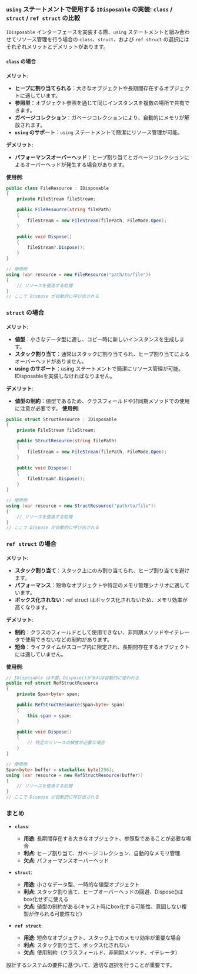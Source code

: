### `using` ステートメントで使用する `IDisposable` の実装: `class` / `struct` / `ref struct` の比較

`IDisposable` インターフェースを実装する際、`using` ステートメントと組み合わせてリソース管理を行う場合の `class`、`struct`、および `ref struct` の選択にはそれぞれメリットとデメリットがあります。

#### `class` の場合

**メリット**:
- **ヒープに割り当てられる**：大きなオブジェクトや長期間存在するオブジェクトに適しています。
- **参照型**：オブジェクト参照を通じて同じインスタンスを複数の場所で共有できます。
- **ガベージコレクション**：ガベージコレクションにより、自動的にメモリが解放されます。
- **`using` のサポート**：`using` ステートメントで簡潔にリソース管理が可能。

**デメリット**:
- **パフォーマンスオーバーヘッド**：ヒープ割り当てとガベージコレクションによるオーバーヘッドが発生する場合があります。

**使用例**:
```csharp
public class FileResource : IDisposable
{
    private FileStream fileStream;

    public FileResource(string filePath)
    {
        fileStream = new FileStream(filePath, FileMode.Open);
    }

    public void Dispose()
    {
        fileStream?.Dispose();
    }
}

// 使用例
using (var resource = new FileResource("path/to/file"))
{
    // リソースを使用する処理
}
// ここで Dispose が自動的に呼び出される
```

### `struct` の場合
**メリット**:

- **値型**：小さなデータ型に適し、コピー時に新しいインスタンスを生成します。
- **スタック割り当て**：通常はスタックに割り当てられ、ヒープ割り当てによるオーバーヘッドがありません。
- **using のサポート**：using ステートメントで簡潔にリソース管理が可能。IDisposableを実装しなければなりません。

**デメリット**:

- **値型の制約**：値型であるため、クラスフィールドや非同期メソッドでの使用に注意が必要です。
**使用例**:
```csharp
public struct StructResource : IDisposable
{
    private FileStream fileStream;

    public StructResource(string filePath)
    {
        fileStream = new FileStream(filePath, FileMode.Open);
    }

    public void Dispose()
    {
        fileStream?.Dispose();
    }
}

// 使用例
using (var resource = new StructResource("path/to/file"))
{
    // リソースを使用する処理
}
// ここで Dispose が自動的に呼び出される
```

### `ref struct` の場合
**メリット**:

- **スタック割り当て**：スタック上にのみ割り当てられ、ヒープ割り当てを避けます。
- **パフォーマンス**：短命なオブジェクトや特定のメモリ管理シナリオに適しています。
- **ボックス化されない**：ref struct はボックス化されないため、メモリ効率が高くなります。

**デメリット**:

- **制約**：クラスのフィールドとして使用できない、非同期メソッドやイテレータで使用できないなどの制約があります。
- **短命**：ライフタイムがスコープ内に限定され、長期間存在するオブジェクトには適していません。

**使用例**:

```csharp
// IDisposable は不要。Dispose()があれば自動的に使われる
public ref struct RefStructResource
{
    private Span<byte> span;

    public RefStructResource(Span<byte> span)
    {
        this.span = span;
    }

    public void Dispose()
    {
        // 特定のリソースの解放が必要な場合
    }
}

// 使用例
Span<byte> buffer = stackalloc byte[256];
using (var resource = new RefStructResource(buffer))
{
    // リソースを使用する処理
}
// ここで Dispose が自動的に呼び出される
```
### まとめ

- **`class`**:
  - **用途**: 長期間存在する大きなオブジェクト、参照型であることが必要な場合
  - **利点**: ヒープ割り当て、ガベージコレクション、自動的なメモリ管理
  - **欠点**: パフォーマンスオーバーヘッド

- **`struct`**:
  - **用途**: 小さなデータ型、一時的な値型オブジェクト
  - **利点**: スタック割り当て、ヒープオーバーヘッドの回避、Dispose()はbox化せずに使える
  - **欠点**: 値型の制約がある(キャスト時にbox化する可能性、意図しない複製が作られる可能性など)

- **`ref struct`**:
  - **用途**: 短命なオブジェクト、スタック上でのメモリ効率が重要な場合
  - **利点**: スタック割り当て、ボックス化されない
  - **欠点**: 使用制約（クラスフィールド、非同期メソッド、イテレータ）

設計するシステムの要件に基づいて、適切な選択を行うことが重要です。
